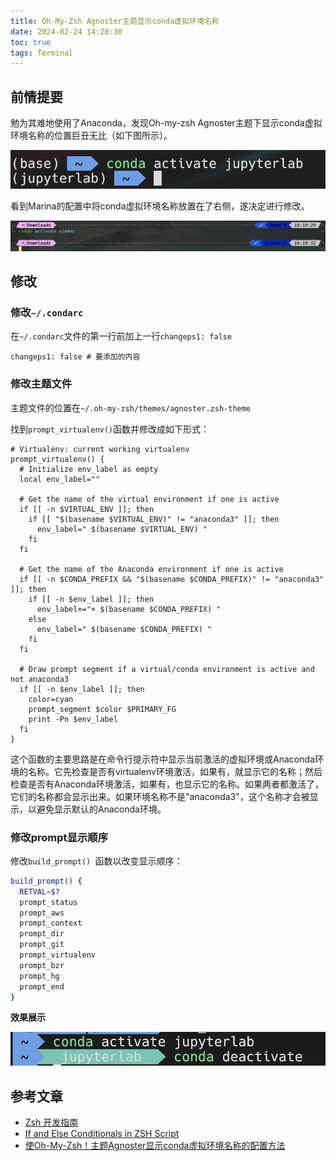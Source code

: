 ```yaml
---
title: Oh-My-Zsh Agnoster主题显示conda虚拟环境名称
date: 2024-02-24 14:20:30
toc: true
tags: Terminal
---
```


## 前情提要

勉为其难地使用了Anaconda，发现Oh-my-zsh Agnoster主题下显示conda虚拟环境名称的位置巨丑无比（如下图所示）。

![](https://raw.githubusercontent.com/Hydraallen/images/master/img/oldconda.png)

看到Marina的配置中将conda虚拟环境名称放置在了右侧，遂决定进行修改。

![](https://raw.githubusercontent.com/Hydraallen/images/master/img/condamarina.png)

## 修改

<!--more-->

### 修改`~/.condarc`

在`~/.condarc`文件的第一行前加上一行`changeps1: false`

```shell
changeps1: false # 要添加的内容
```

### 修改主题文件

主题文件的位置在`~/.oh-my-zsh/themes/agnoster.zsh-theme`

找到`prompt_virtualenv()`函数并修改成如下形式：

```shell
# Virtualenv: current working virtualenv
prompt_virtualenv() {
  # Initialize env_label as empty
  local env_label=""

  # Get the name of the virtual environment if one is active
  if [[ -n $VIRTUAL_ENV ]]; then
    if [[ "$(basename $VIRTUAL_ENV)" != "anaconda3" ]]; then
      env_label=" $(basename $VIRTUAL_ENV) "
    fi
  fi

  # Get the name of the Anaconda environment if one is active
  if [[ -n $CONDA_PREFIX && "$(basename $CONDA_PREFIX)" != "anaconda3" ]]; then
    if [[ -n $env_label ]]; then
      env_label+="+ $(basename $CONDA_PREFIX) "
    else
      env_label=" $(basename $CONDA_PREFIX) "
    fi
  fi

  # Draw prompt segment if a virtual/conda environment is active and not anaconda3
  if [[ -n $env_label ]]; then
    color=cyan
    prompt_segment $color $PRIMARY_FG
    print -Pn $env_label
  fi
}

```

这个函数的主要思路是在命令行提示符中显示当前激活的虚拟环境或Anaconda环境的名称。它先检查是否有virtualenv环境激活，如果有，就显示它的名称；然后检查是否有Anaconda环境激活，如果有，也显示它的名称。如果两者都激活了，它们的名称都会显示出来。如果环境名称不是"anaconda3"，这个名称才会被显示，以避免显示默认的Anaconda环境。

### 修改prompt显示顺序

修改`build_prompt() `函数以改变显示顺序：

```bash
build_prompt() {
  RETVAL=$?
  prompt_status
  prompt_aws
  prompt_context
  prompt_dir
  prompt_git
  prompt_virtualenv
  prompt_bzr
  prompt_hg
  prompt_end
}
```

**效果展示**

![](https://raw.githubusercontent.com/Hydraallen/images/master/img/newconda.png)

## 参考文章

- [Zsh 开发指南](https://github.com/goreliu/zshguide)
- [If and Else Conditionals in ZSH Script](https://linuxhint.com/if-else-conditionals-zsh-script/)
- [使Oh-My-Zsh！主题Agnoster显示conda虚拟环境名称的配置方法](https://sappharuhi.xyz/index.php/archives/23/)





